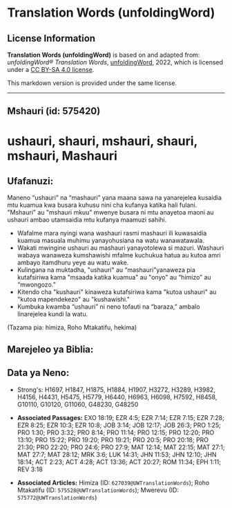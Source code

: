 # Translation Words (unfoldingWord)

## License Information

**Translation Words (unfoldingWord)** is based on and adapted from: _unfoldingWord® Translation Words_, [unfoldingWord](https://unfoldingword.org/utw), 2022, which is licensed under a [CC BY-SA 4.0 license](https://creativecommons.org/licenses/by-sa/4.0/legalcode.en).

This markdown version is provided under the same license.



--------------------------------

## Mshauri (id: 575420)

ushauri, shauri, mshauri, shauri, mshauri, Mashauri
===================================================

Ufafanuzi:
----------

Maneno “ushauri” na “mashauri” yana maana sawa na yanarejelea kusaidia mtu kuamua kwa busara kuhusu nini cha kufanya katika hali fulani. "Mshauri" au "mshauri mkuu" mwenye busara ni mtu anayetoa maoni au ushauri ambao utamsaidia mtu kufanya maamuzi sahihi.

* Wafalme mara nyingi wana washauri rasmi mashauri ili kuwasaidia kuamua masuala muhimu yanayohusiana na watu wanawatawala.
* Wakati mwingine ushauri au mashauri yanayotolewa si mazuri. Washauri wabaya wanaweza kumshawishi mfalme kuchukua hatua au kutoa amri ambayo itamdhuru yeye au watu wake.
* Kulingana na muktadha, "ushauri" au “mashauri”yanaweza pia kutafsiriwa kama "msaada katika kuamua" au "onyo" au “himizo” au “mwongozo.”
* Kitendo cha "kushauri" kinaweza kutafsiriwa kama "kutoa ushauri" au "kutoa mapendekezo" au "kushawishi."
* Kumbuka kwamba “ushauri” ni neno tofauti na “baraza,” ambalo linarejelea kundi la watu.

(Tazama pia: himiza, Roho Mtakatifu, hekima)

Marejeleo ya Biblia:
--------------------

Data ya Neno:
-------------

* Strong's: H1697, H1847, H1875, H1884, H1907, H3272, H3289, H3982, H4156, H4431, H5475, H5779, H6440, H6963, H6098, H7592, H8458, G10110, G10120, G11060, G48230, G48250

* **Associated Passages:** EXO 18:19; EZR 4:5; EZR 7:14; EZR 7:15; EZR 7:28; EZR 8:25; EZR 10:3; EZR 10:8; JOB 3:14; JOB 12:17; JOB 26:3; PRO 1:25; PRO 1:30; PRO 3:32; PRO 8:14; PRO 11:14; PRO 12:15; PRO 12:20; PRO 13:10; PRO 15:22; PRO 19:20; PRO 19:21; PRO 20:5; PRO 20:18; PRO 21:30; PRO 22:20; PRO 24:6; PRO 27:9; MAT 12:14; MAT 22:15; MAT 27:1; MAT 27:7; MAT 28:12; MRK 3:6; LUK 14:31; JHN 11:53; JHN 12:10; JHN 18:14; ACT 2:23; ACT 4:28; ACT 13:36; ACT 20:27; ROM 11:34; EPH 1:11; REV 3:18
* **Associated Articles:** Himiza (ID: `627039@UWTranslationWords`); Roho Mtakatifu (ID: `575528@UWTranslationWords`); Mwerevu (ID: `575772@UWTranslationWords`)

